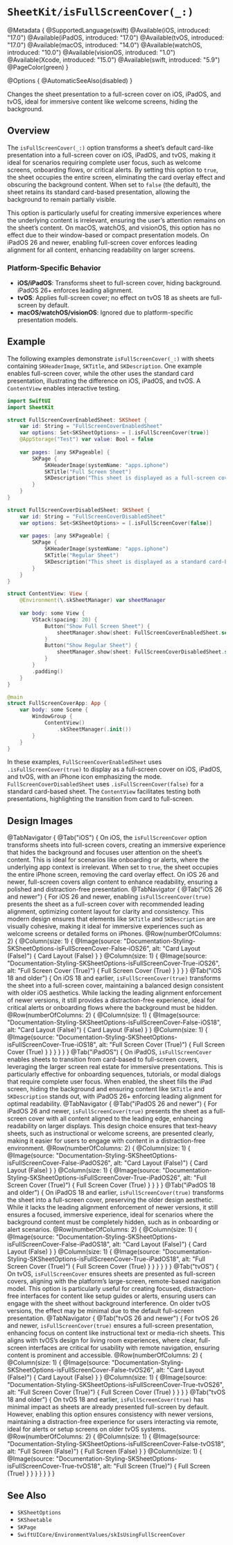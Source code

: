# ``SheetKit/isFullScreenCover(_:)``

@Metadata {
    @SupportedLanguage(swift)
    @Available(iOS, introduced: "17.0")
    @Available(iPadOS, introduced: "17.0")
    @Available(tvOS, introduced: "17.0")
    @Available(macOS, introduced: "14.0")
    @Available(watchOS, introduced: "10.0")
    @Available(visionOS, introduced: "1.0")
    @Available(Xcode, introduced: "15.0")
    @Available(swift, introduced: "5.9")
    @PageColor(green)
}

@Options {
    @AutomaticSeeAlso(disabled)
}

Changes the sheet presentation to a full-screen cover on iOS, iPadOS, and tvOS, ideal for immersive content like welcome screens, hiding the background.

## Overview

The `isFullScreenCover(_:)` option transforms a sheet’s default card-like presentation into a full-screen cover on iOS, iPadOS, and tvOS, making it ideal for scenarios requiring complete user focus, such as welcome screens, onboarding flows, or critical alerts. By setting this option to `true`, the sheet occupies the entire screen, eliminating the card overlay effect and obscuring the background content. When set to `false` (the default), the sheet retains its standard card-based presentation, allowing the background to remain partially visible.

This option is particularly useful for creating immersive experiences where the underlying content is irrelevant, ensuring the user’s attention remains on the sheet’s content. On macOS, watchOS, and visionOS, this option has no effect due to their window-based or compact presentation models. On iPadOS 26 and newer, enabling full-screen cover enforces leading alignment for all content, enhancing readability on larger screens.

### Platform-Specific Behavior

- **iOS/iPadOS**: Transforms sheet to full-screen cover, hiding background. iPadOS 26+ enforces leading alignment.
- **tvOS**: Applies full-screen cover; no effect on tvOS 18 as sheets are full-screen by default.
- **macOS/watchOS/visionOS**: Ignored due to platform-specific presentation models.

## Example

The following examples demonstrate `isFullScreenCover(_:)` with sheets containing `SKHeaderImage`, `SKTitle`, and `SKDescription`. One example enables full-screen cover, while the other uses the standard card presentation, illustrating the difference on iOS, iPadOS, and tvOS. A `ContentView` enables interactive testing.

```swift
import SwiftUI
import SheetKit

struct FullScreenCoverEnabledSheet: SKSheet {
    var id: String = "FullScreenCoverEnabledSheet"
    var options: Set<SKSheetOptions> = [.isFullScreenCover(true)]
    @AppStorage("Test") var value: Bool = false
    
    var pages: [any SKPageable] {
        SKPage {
            SKHeaderImage(systemName: "apps.iphone")
            SKTitle("Full Screen Sheet")
            SKDescription("This sheet is displayed as a full-screen cover on iOS, iPadOS, and tvOS.")
        }
    }
}

struct FullScreenCoverDisabledSheet: SKSheet {
    var id: String = "FullScreenCoverDisabledSheet"
    var options: Set<SKSheetOptions> = [.isFullScreenCover(false)]
    
    var pages: [any SKPageable] {
        SKPage {
            SKHeaderImage(systemName: "apps.iphone")
            SKTitle("Regular Sheet")
            SKDescription("This sheet is displayed as a standard card-based sheet.")
        }
    }
}

struct ContentView: View {
    @Environment(\.skSheetManager) var sheetManager
    
    var body: some View {
        VStack(spacing: 20) {
            Button("Show Full Screen Sheet") {
                sheetManager.show(sheet: FullScreenCoverEnabledSheet.self)
            }
            Button("Show Regular Sheet") {
                sheetManager.show(sheet: FullScreenCoverDisabledSheet.self)
            }
        }
        .padding()
    }
}

@main
struct FullScreenCoverApp: App {
    var body: some Scene {
        WindowGroup {
            ContentView()
                .skSheetManager(.init())
        }
    }
}
```

In these examples, `FullScreenCoverEnabledSheet` uses `.isFullScreenCover(true)` to display as a full-screen cover on iOS, iPadOS, and tvOS, with an iPhone icon emphasizing the mode. `FullScreenCoverDisabledSheet` uses `.isFullScreenCover(false)` for a standard card-based sheet. The `ContentView` facilitates testing both presentations, highlighting the transition from card to full-screen.

## Design Images

@TabNavigator {
    @Tab("iOS") {
        On iOS, the `isFullScreenCover` option transforms sheets into full-screen covers, creating an immersive experience that hides the background and focuses user attention on the sheet’s content. This is ideal for scenarios like onboarding or alerts, where the underlying app context is irrelevant. When set to `true`, the sheet occupies the entire iPhone screen, removing the card overlay effect. On iOS 26 and newer, full-screen covers align content to enhance readability, ensuring a polished and distraction-free presentation.
        @TabNavigator {
            @Tab("iOS 26 and newer") {
                For iOS 26 and newer, enabling `isFullScreenCover(true)` presents the sheet as a full-screen cover with recommended leading alignment, optimizing content layout for clarity and consistency. This modern design ensures that elements like `SKTitle` and `SKDescription` are visually cohesive, making it ideal for immersive experiences such as welcome screens or detailed forms on iPhones.
                @Row(numberOfColumns: 2) {
                    @Column(size: 1) {
                        @Image(source: "Documentation-Styling-SKSheetOptions-isFullScreenCover-False-iOS26", alt: "Card Layout (False)") {
                            Card Layout (False)
                        }
                    }
                    @Column(size: 1) {
                        @Image(source: "Documentation-Styling-SKSheetOptions-isFullScreenCover-True-iOS26", alt: "Full Screen Cover (True)") {
                            Full Screen Cover (True)
                        }
                    }
                }
            }
            @Tab("iOS 18 and older") {
                On iOS 18 and earlier, `isFullScreenCover(true)` transforms the sheet into a full-screen cover, maintaining a balanced design consistent with older iOS aesthetics. While lacking the leading alignment enforcement of newer versions, it still provides a distraction-free experience, ideal for critical alerts or onboarding flows where the background must be hidden.
                @Row(numberOfColumns: 2) {
                    @Column(size: 1) {
                        @Image(source: "Documentation-Styling-SKSheetOptions-isFullScreenCover-False-iOS18", alt: "Card Layout (False)") {
                            Card Layout (False)
                        }
                    }
                    @Column(size: 1) {
                        @Image(source: "Documentation-Styling-SKSheetOptions-isFullScreenCover-True-iOS18", alt: "Full Screen Cover (True)") {
                            Full Screen Cover (True)
                        }
                    }
                }
            }
        }
    }
    @Tab("iPadOS") {
        On iPadOS, `isFullScreenCover` enables sheets to transition from card-based to full-screen covers, leveraging the larger screen real estate for immersive presentations. This is particularly effective for onboarding sequences, tutorials, or modal dialogs that require complete user focus. When enabled, the sheet fills the iPad screen, hiding the background and ensuring content like `SKTitle` and `SKDescription` stands out, with iPadOS 26+ enforcing leading alignment for optimal readability.
        @TabNavigator {
            @Tab("iPadOS 26 and newer") {
                For iPadOS 26 and newer, `isFullScreenCover(true)` presents the sheet as a full-screen cover with all content aligned to the leading edge, enhancing readability on larger displays. This design choice ensures that text-heavy sheets, such as instructional or welcome screens, are presented clearly, making it easier for users to engage with content in a distraction-free environment.
                @Row(numberOfColumns: 2) {
                    @Column(size: 1) {
                        @Image(source: "Documentation-Styling-SKSheetOptions-isFullScreenCover-False-iPadOS26", alt: "Card Layout (False)") {
                            Card Layout (False)
                        }
                    }
                    @Column(size: 1) {
                        @Image(source: "Documentation-Styling-SKSheetOptions-isFullScreenCover-True-iPadOS26", alt: "Full Screen Cover (True)") {
                            Full Screen Cover (True)
                        }
                    }
                }
            }
            @Tab("iPadOS 18 and older") {
                On iPadOS 18 and earlier, `isFullScreenCover(true)` transforms the sheet into a full-screen cover, preserving the older design aesthetic. While it lacks the leading alignment enforcement of newer versions, it still ensures a focused, immersive experience, ideal for scenarios where the background content must be completely hidden, such as in onboarding or alert scenarios.
                @Row(numberOfColumns: 2) {
                    @Column(size: 1) {
                        @Image(source: "Documentation-Styling-SKSheetOptions-isFullScreenCover-False-iPadOS18", alt: "Card Layout (False)") {
                            Card Layout (False)
                        }
                    }
                    @Column(size: 1) {
                        @Image(source: "Documentation-Styling-SKSheetOptions-isFullScreenCover-True-iPadOS18", alt: "Full Screen Cover (True)") {
                            Full Screen Cover (True)
                        }
                    }
                }
            }
        }
    }
    @Tab("tvOS") {
        On tvOS, `isFullScreenCover` ensures sheets are presented as full-screen covers, aligning with the platform’s large-screen, remote-based navigation model. This option is particularly useful for creating focused, distraction-free interfaces for content like setup guides or alerts, ensuring users can engage with the sheet without background interference. On older tvOS versions, the effect may be minimal due to the default full-screen presentation.
        @TabNavigator {
            @Tab("tvOS 26 and newer") {
                For tvOS 26 and newer, `isFullScreenCover(true)` ensures a full-screen presentation, enhancing focus on content like instructional text or media-rich sheets. This aligns with tvOS’s design for living room experiences, where clear, full-screen interfaces are critical for usability with remote navigation, ensuring content is prominent and accessible.
                @Row(numberOfColumns: 2) {
                    @Column(size: 1) {
                        @Image(source: "Documentation-Styling-SKSheetOptions-isFullScreenCover-False-tvOS26", alt: "Card Layout (False)") {
                            Card Layout (False)
                        }
                    }
                    @Column(size: 1) {
                        @Image(source: "Documentation-Styling-SKSheetOptions-isFullScreenCover-True-tvOS26", alt: "Full Screen Cover (True)") {
                            Full Screen Cover (True)
                        }
                    }
                }
            }
            @Tab("tvOS 18 and older") {
                On tvOS 18 and earlier, `isFullScreenCover(true)` has minimal impact as sheets are already presented full-screen by default. However, enabling this option ensures consistency with newer versions, maintaining a distraction-free experience for users interacting via remote, ideal for alerts or setup screens on older tvOS systems.
                @Row(numberOfColumns: 2) {
                    @Column(size: 1) {
                        @Image(source: "Documentation-Styling-SKSheetOptions-isFullScreenCover-False-tvOS18", alt: "Full Screen (False)") {
                            Full Screen (False)
                        }
                    }
                    @Column(size: 1) {
                        @Image(source: "Documentation-Styling-SKSheetOptions-isFullScreenCover-True-tvOS18", alt: "Full Screen (True)") {
                            Full Screen (True)
                        }
                    }
                }
            }
        }
    }
}

## See Also

- ``SKSheetOptions``
- ``SKSheetable``
- ``SKPage``
- ``SwiftUICore/EnvironmentValues/skIsUsingFullScreenCover``
